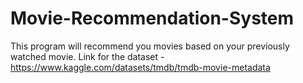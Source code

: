 # Movie-Recommendation-System
This program will recommend you movies based on your previously watched movie.
Link for the dataset - https://www.kaggle.com/datasets/tmdb/tmdb-movie-metadata
